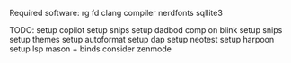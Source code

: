 Required software:
rg
fd
clang compiler
nerdfonts
sqllite3


TODO:
setup copilot
setup snips
setup dadbod comp on blink
setup snips
setup themes
setup autoformat
setup dap
setup neotest
setup harpoon
setup lsp mason + binds
consider zenmode
